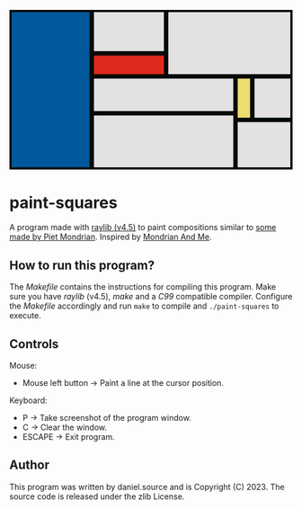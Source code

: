 ![(Image)](img.png)

paint-squares
=============

A program made with [raylib (v4.5)][1] to paint compositions similar to
[some made by Piet Mondrian][2]. Inspired by [Mondrian And Me][3].

How to run this program?
------------------------

The _Makefile_ contains the instructions for compiling this program.
Make sure you have _raylib_ (v4.5), _make_ and a _C99_ compatible
compiler. Configure the _Makefile_ accordingly and run `make` to compile
and `./paint-squares` to execute.

Controls
--------

Mouse:  
 - Mouse left button -> Paint a line at the cursor position.  

Keyboard:  
 - P -> Take screenshot of the program window.  
 - C -> Clear the window.  
 - ESCAPE -> Exit program.  

Author
------

This program was written by daniel.source and is Copyright (C) 2023.
The source code is released under the zlib License.

[1]: https://www.raylib.com/
[2]: https://en.wikipedia.org/wiki/Piet_Mondrian#/media/File:Piet_Mondriaan,_1930_-_Mondrian_Composition_II_in_Red,_Blue,_and_Yellow.jpg
[3]: https://github.com/tholman/mondrian-and-me
